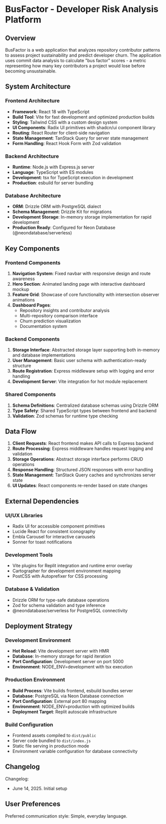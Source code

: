 # BusFactor - Developer Risk Analysis Platform

## Overview

BusFactor is a web application that analyzes repository contributor patterns to assess project sustainability and predict developer churn. The application uses commit data analysis to calculate "bus factor" scores - a metric representing how many key contributors a project would lose before becoming unsustainable.

## System Architecture

### Frontend Architecture
- **Framework**: React 18 with TypeScript
- **Build Tool**: Vite for fast development and optimized production builds
- **Styling**: Tailwind CSS with a custom design system
- **UI Components**: Radix UI primitives with shadcn/ui component library
- **Routing**: React Router for client-side navigation
- **State Management**: TanStack Query for server state management
- **Form Handling**: React Hook Form with Zod validation

### Backend Architecture
- **Runtime**: Node.js with Express.js server
- **Language**: TypeScript with ES modules
- **Development**: tsx for TypeScript execution in development
- **Production**: esbuild for server bundling

### Database Architecture
- **ORM**: Drizzle ORM with PostgreSQL dialect
- **Schema Management**: Drizzle Kit for migrations
- **Development Storage**: In-memory storage implementation for rapid development
- **Production Ready**: Configured for Neon Database (@neondatabase/serverless)

## Key Components

### Frontend Components
1. **Navigation System**: Fixed navbar with responsive design and route awareness
2. **Hero Section**: Animated landing page with interactive dashboard mockup
3. **Feature Grid**: Showcase of core functionality with intersection observer animations
4. **Dashboard Pages**: 
   - Repository insights and contributor analysis
   - Multi-repository comparison interface
   - Churn prediction visualization
   - Documentation system

### Backend Components
1. **Storage Interface**: Abstracted storage layer supporting both in-memory and database implementations
2. **User Management**: Basic user schema with authentication-ready structure
3. **Route Registration**: Express middleware setup with logging and error handling
4. **Development Server**: Vite integration for hot module replacement

### Shared Components
1. **Schema Definitions**: Centralized database schemas using Drizzle ORM
2. **Type Safety**: Shared TypeScript types between frontend and backend
3. **Validation**: Zod schemas for runtime type checking

## Data Flow

1. **Client Requests**: React frontend makes API calls to Express backend
2. **Route Processing**: Express middleware handles request logging and validation
3. **Storage Operations**: Abstract storage interface performs CRUD operations
4. **Response Handling**: Structured JSON responses with error handling
5. **State Management**: TanStack Query caches and synchronizes server state
6. **UI Updates**: React components re-render based on state changes

## External Dependencies

### UI/UX Libraries
- Radix UI for accessible component primitives
- Lucide React for consistent iconography
- Embla Carousel for interactive carousels
- Sonner for toast notifications

### Development Tools
- Vite plugins for Replit integration and runtime error overlay
- Cartographer for development environment mapping
- PostCSS with Autoprefixer for CSS processing

### Database & Validation
- Drizzle ORM for type-safe database operations
- Zod for schema validation and type inference
- @neondatabase/serverless for PostgreSQL connectivity

## Deployment Strategy

### Development Environment
- **Hot Reload**: Vite development server with HMR
- **Database**: In-memory storage for rapid iteration
- **Port Configuration**: Development server on port 5000
- **Environment**: NODE_ENV=development with tsx execution

### Production Environment
- **Build Process**: Vite builds frontend, esbuild bundles server
- **Database**: PostgreSQL via Neon Database connection
- **Port Configuration**: External port 80 mapping
- **Environment**: NODE_ENV=production with optimized builds
- **Deployment Target**: Replit autoscale infrastructure

### Build Configuration
- Frontend assets compiled to `dist/public`
- Server code bundled to `dist/index.js`
- Static file serving in production mode
- Environment variable configuration for database connectivity

## Changelog

Changelog:
- June 14, 2025. Initial setup

## User Preferences

Preferred communication style: Simple, everyday language.